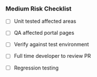 ### Medium Risk Checklist

* [ ] Unit tested affected areas
* [ ] QA affected portal pages
* [ ] Verify against test environment

* [ ] Full time developer to review PR
* [ ] Regression testing
